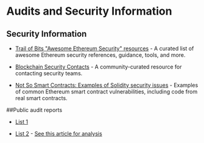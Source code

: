 Audits and Security Information
=========================   

## Security Information   

* [Trail of Bits "Awesome Ethereum Security" resources](https://github.com/trailofbits/awesome-ethereum-security) - A curated list of awesome Ethereum security references, guidance, tools, and more.   

* [Blockchain Security Contacts](https://github.com/trailofbits/blockchain-security-contacts) - A community-curated resource for contacting security teams.   

* [Not So Smart Contracts: Examples of Solidity security issues](https://github.com/trailofbits/not-so-smart-contracts) - Examples of common Ethereum smart contract vulnerabilities, including code from real smart contracts.   

##Public audit reports

* [List 1](https://docs.google.com/spreadsheets/d/1UDni6Dy_xE7MD5pcTptk7mGlgyarueLQYHZisofz4AM/edit?usp=sharing)   

* [List 2](https://docs.google.com/spreadsheets/u/4/d/e/2PACX-1vTn_LUFpamtKNnFOqzA-2LfNPKqivw73VS4o7arnTUFShCuPZ0pr8j-QIqP9JkwD67t6_icDWXvn3rs/pubhtml) - [See this article for analysis](../blogs-and-articles/README.md#Report-on-auditors-from-SolidStamp)   
